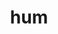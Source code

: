 ---
category: 3-letters
denotation: null
name: hum
reference_link: https://www.etymonline.com/word/hum
root_language: null
root_name: null
title: hum
type: free
word_sums:
- respelling: hum
  sum: 'Hum + '
---